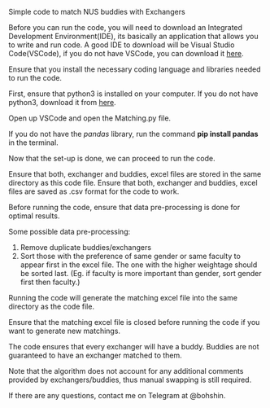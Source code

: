 Simple code to match NUS buddies with Exchangers

Before you can run the code, you will need to download an Integrated Development Environment(IDE), its basically an application that allows you to write and run code. A good IDE to download will be Visual Studio Code(VSCode), if you do not have VSCode, you can download it [here](https://code.visualstudio.com/download).

Ensure that you install the necessary coding language and libraries needed to run the code.

First, ensure that python3 is installed on your computer. If you do not have python3, download it from [here](https://www.python.org/downloads/).

Open up VSCode and open the Matching.py file.

If you do not have the _pandas_ library, run the command **pip install pandas** in the terminal.

Now that the set-up is done, we can proceed to run the code.

Ensure that both, exchanger and buddies, excel files are stored in the same directory as this code file.
Ensure that both, exchanger and buddies, excel files are saved as .csv format for the code to work.

Before running the code, ensure that data pre-processing is done for optimal results.

Some possible data pre-processing:

1. Remove duplicate buddies/exchangers
2. Sort those with the preference of same gender or same faculty to appear first in the excel file. The one with the higher weightage should be sorted last.
   (Eg. if faculty is more important than gender, sort gender first then faculty.)

Running the code will generate the matching excel file into the same directory as the code file.

Ensure that the matching excel file is closed before running the code if you want to generate new matchings.

The code ensures that every exchanger will have a buddy. Buddies are not guaranteed to have an exchanger matched to them.

Note that the algorithm does not account for any additional comments provided by exchangers/buddies, thus manual swapping is still required.

If there are any questions, contact me on Telegram at @bohshin.
